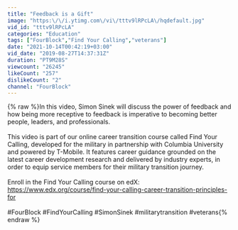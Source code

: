 ```yaml
---
title: "Feedback is a Gift"
image: "https:\/\/i.ytimg.com\/vi\/tttv9lRPcLA\/hqdefault.jpg"
vid_id: "tttv9lRPcLA"
categories: "Education"
tags: ["FourBlock","Find Your Calling","veterans"]
date: "2021-10-14T00:42:19+03:00"
vid_date: "2019-08-27T14:37:31Z"
duration: "PT9M28S"
viewcount: "26245"
likeCount: "257"
dislikeCount: "2"
channel: "FourBlock"
---
```

{% raw %}In this video, Simon Sinek will discuss the power of feedback and how being more receptive to feedback is imperative to becoming better people, leaders, and professionals.<br /><br />This video is part of our online career transition course called Find Your Calling, developed for the military in partnership with Columbia University and powered by T-Mobile. It features career guidance grounded on the latest career development research and delivered by industry experts, in order to equip service members for their military transition journey. <br /><br />Enroll in the Find Your Calling course on edX: <a rel="nofollow" target="blank" href="https://www.edx.org/course/find-your-calling-career-transition-principles-for">https://www.edx.org/course/find-your-calling-career-transition-principles-for</a><br /><br />#FourBlock #FindYourCalling #SimonSinek #militarytransition #veterans{% endraw %}
